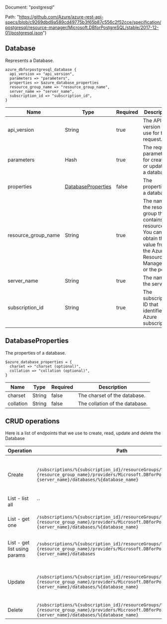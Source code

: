 Document: "postgresql"


Path: "https://github.com/Azure/azure-rest-api-specs/blob/c9269dbd9a589cd49775b3f65b87c556c2f52cce/specification/postgresql/resource-manager/Microsoft.DBforPostgreSQL/stable/2017-12-01/postgresql.json")

## Database

Represents a Database.

```puppet
azure_dbforpostgresql_database {
  api_version => "api_version",
  parameters => "parameters",
  properties => $azure_database_properties
  resource_group_name => "resource_group_name",
  server_name => "server_name",
  subscription_id => "subscription_id",
}
```

| Name        | Type           | Required       | Description       |
| ------------- | ------------- | ------------- | ------------- |
|api_version | String | true | The API version to use for the request. |
|parameters | Hash | true | The required parameters for creating or updating a database. |
|properties | [DatabaseProperties](#databaseproperties) | false | The properties of a database. |
|resource_group_name | String | true | The name of the resource group that contains the resource. You can obtain this value from the Azure Resource Manager API or the portal. |
|server_name | String | true | The name of the server. |
|subscription_id | String | true | The subscription ID that identifies an Azure subscription. |
        
## DatabaseProperties

The properties of a database.

```puppet
$azure_database_properties = {
  charset => "charset (optional)",
  collation => "collation (optional)",
}
```

| Name        | Type           | Required       | Description       |
| ------------- | ------------- | ------------- | ------------- |
|charset | String | false | The charset of the database. |
|collation | String | false | The collation of the database. |



## CRUD operations

Here is a list of endpoints that we use to create, read, update and delete the Database

| Operation | Path | Verb | Description | OperationID |
| ------------- | ------------- | ------------- | ------------- | ------------- |
|Create|`/subscriptions/%{subscription_id}/resourceGroups/%{resource_group_name}/providers/Microsoft.DBforPostgreSQL/servers/%{server_name}/databases/%{database_name}`|Put|Creates a new database or updates an existing database.|Databases_CreateOrUpdate|
|List - list all|``||||
|List - get one|`/subscriptions/%{subscription_id}/resourceGroups/%{resource_group_name}/providers/Microsoft.DBforPostgreSQL/servers/%{server_name}/databases/%{database_name}`|Get|Gets information about a database.|Databases_Get|
|List - get list using params|`/subscriptions/%{subscription_id}/resourceGroups/%{resource_group_name}/providers/Microsoft.DBforPostgreSQL/servers/%{server_name}/databases`|Get|List all the databases in a given server.|Databases_ListByServer|
|Update|`/subscriptions/%{subscription_id}/resourceGroups/%{resource_group_name}/providers/Microsoft.DBforPostgreSQL/servers/%{server_name}/databases/%{database_name}`|Put|Creates a new database or updates an existing database.|Databases_CreateOrUpdate|
|Delete|`/subscriptions/%{subscription_id}/resourceGroups/%{resource_group_name}/providers/Microsoft.DBforPostgreSQL/servers/%{server_name}/databases/%{database_name}`|Delete|Deletes a database.|Databases_Delete|
